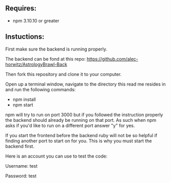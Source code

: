 Requires:
--------------------
 * npm 3.10.10 or greater




Instuctions:
---------------------

First make sure the backend is running properly.

The backend can be fond at this repo: https://github.com/alec-horwitz/AstrologyBrawl-Back

Then fork this repository and clone it to your computer.

Open up a terminal window, navigate to the directory this read me resides in and run the following commands:

 * npm install
 * npm start

npm will try to run on port 3000 but if you followed the instruction properly the backend should already be running on that port. As such when npm asks if you'd like to run on a different port answer "y" for yes.

If you start the frontend before the backend ruby will not be so helpful if finding another port to start on for you. This is why you must start the backend first.


Here is an account you can use to test the code:

Username: test

Password: test
